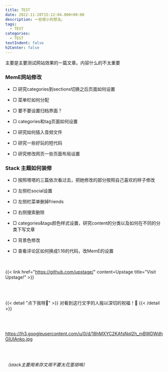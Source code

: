 ```yaml
---
title: TEST
date: 2022-11-28T15:12:04.000+00:00
description: 一些很小的想法。
tags:
  - TEST
categories:
  - TEST
textIndent: false
h2Center: false
---
```

主要是主要测试网站效果的一篇文章。内容什么的不太重要

### MemE网站修改

* ▢ 研究categories到sections切换之后页面如何设置


* ▢ 菜单栏如何分配


* ▢ 要不要设置归档界面？


* ▢ categories和tag页面如何设置


* ▢ 研究如何插入音频文件


* ▢ 研究一些好玩的短代码


* ▢ 研究修改网页一些页面布局设置

### Stack 主题如何装修

* ▢ 按照塔塔的三篇依次看过去，把她修改的部分按照自己喜欢的样子修改


* ▢ 左侧栏social设置


* ▢ 左侧栏菜单删掉friends


* ▢ 右侧搜索删除


* ▢ categories&tags颜色样式设置，研究content的分类以及如何在不同的分类下写文章


* ▢ 背景色修改


* ▢ 查看评论区如何换成1.16的代码，改MemE的设置



<br><br/>{{< link href="https://github.com/upstage/" content=Upstage title="Visit Upstage!" >}}

<br><br/>

{{< detail "点下我呀🎁" >}}
对看到这行文字的人报以深切的祝福！🥰
{{< /detail >}}

<br><br/>

https://lh3.googleusercontent.com/u/0/d/18hMXYC2KAfsNql2h_mBWDWdhGlUIAnko.jpg

<br><br/>

_（stack主要用来存文用不要太花里胡哨）_